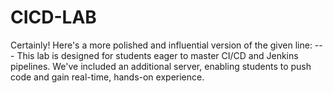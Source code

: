 # CICD-LAB
Certainly! Here's a more polished and influential version of the given line:  ---  This lab is designed for students eager to master CI/CD and Jenkins pipelines. We've included an additional server, enabling students to push code and gain real-time, hands-on experience. 
